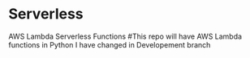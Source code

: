 # Serverless
AWS Lambda Serverless Functions
#This repo will have AWS Lambda functions in Python
I have changed in Developement branch
